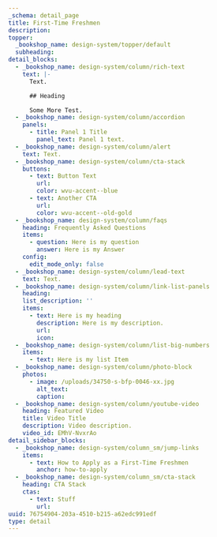 ```yaml
---
_schema: detail_page
title: First-Time Freshmen
description:
topper:
  _bookshop_name: design-system/topper/default
  subheading:
detail_blocks:
  - _bookshop_name: design-system/column/rich-text
    text: |-
      Text.

      ## Heading

      Some More Test.
  - _bookshop_name: design-system/column/accordion
    panels:
      - title: Panel 1 Title
        panel_text: Panel 1 text.
  - _bookshop_name: design-system/column/alert
    text: Text.
  - _bookshop_name: design-system/column/cta-stack
    buttons:
      - text: Button Text
        url:
        color: wvu-accent--blue
      - text: Another CTA
        url:
        color: wvu-accent--old-gold
  - _bookshop_name: design-system/column/faqs
    heading: Frequently Asked Questions
    items:
      - question: Here is my question
        answer: Here is my Answer
    config:
      edit_mode_only: false
  - _bookshop_name: design-system/column/lead-text
    text: Text.
  - _bookshop_name: design-system/column/link-list-panels
    heading:
    list_description: ''
    items:
      - text: Here is my heading
        description: Here is my description.
        url:
        icon:
  - _bookshop_name: design-system/column/list-big-numbers
    items:
      - text: Here is my list Item
  - _bookshop_name: design-system/column/photo-block
    photos:
      - image: /uploads/34750-s-bfp-0046-xx.jpg
        alt_text:
        caption:
  - _bookshop_name: design-system/column/youtube-video
    heading: Featured Video
    title: Video Title
    description: Video description.
    video_id: EMhV-NvxrAo
detail_sidebar_blocks:
  - _bookshop_name: design-system/column_sm/jump-links
    items:
      - text: How to Apply as a First-Time Freshmen
        anchor: how-to-apply
  - _bookshop_name: design-system/column_sm/cta-stack
    heading: CTA Stack
    ctas:
      - text: Stuff
        url:
uuid: 76754904-203a-4510-b215-a62edc991edf
type: detail
---
```


